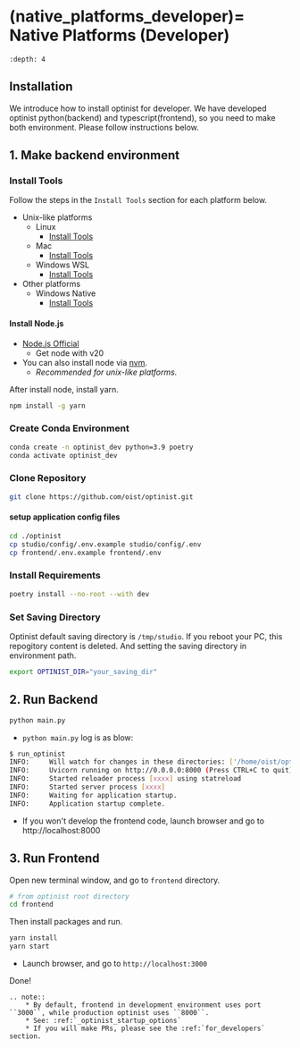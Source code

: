(native_platforms_developer)=
Native Platforms (Developer)
=================

```{contents}
:depth: 4
```

## Installation

We introduce how to install optinist for developer.
We have developed optinist python(backend) and typescript(frontend), so you need to make both environment.
Please follow instructions below.

## 1. Make backend environment

### Install Tools

Follow the steps in the `Install Tools` section for each platform below.

- Unix-like platforms
  - Linux
    - [Install Tools](../users/linux.md#install-tools)
  - Mac
    - [Install Tools](../users/mac.md#install-tools)
  - Windows WSL
    - [Install Tools](../users/windows_native.md#install-tools)
- Other platforms
  - Windows Native
    - [Install Tools](../users/windows_native.md#install-tools)

#### Install Node.js

- [Node.js Official](https://nodejs.org)
  - Get node with v20
- You can also install node via [nvm](https://github.com/nvm-sh/nvm).
  - _Recommended for unix-like platforms._

After install node, install yarn.

```bash
npm install -g yarn
```

### Create Conda Environment

```bash
conda create -n optinist_dev python=3.9 poetry
conda activate optinist_dev
```

### Clone Repository

```bash
git clone https://github.com/oist/optinist.git
```

#### setup application config files

```bash
cd ./optinist
cp studio/config/.env.example studio/config/.env
cp frontend/.env.example frontend/.env
```

### Install Requirements

```bash
poetry install --no-root --with dev
```

### Set Saving Directory

Optinist default saving directory is `/tmp/studio`. If you reboot your PC, this repogitory content is deleted. And setting the saving directory in environment path.

```bash
export OPTINIST_DIR="your_saving_dir"
```

## 2. Run Backend

```bash
python main.py
```

- `python main.py` log is as blow:

```bash
$ run_optinist
INFO:     Will watch for changes in these directories: ['/home/oist/optinist']
INFO:     Uvicorn running on http://0.0.0.0:8000 (Press CTRL+C to quit)
INFO:     Started reloader process [xxxx] using statreload
INFO:     Started server process [xxxx]
INFO:     Waiting for application startup.
INFO:     Application startup complete.
```

- If you won't develop the frontend code, launch browser and go to http://localhost:8000

## 3. Run Frontend

Open new terminal window, and go to `frontend` directory.

```bash
# from optinist root directory
cd frontend
```

Then install packages and run.

```bash
yarn install
yarn start
```

- Launch browser, and go to `http://localhost:3000`

Done!

```{eval-rst}
.. note::
    * By default, frontend in development environment uses port ``3000``, while production optinist uses ``8000``.
    * See: :ref:`_optinist_startup_options`
    * If you will make PRs, please see the :ref:`for_developers` section.
```
